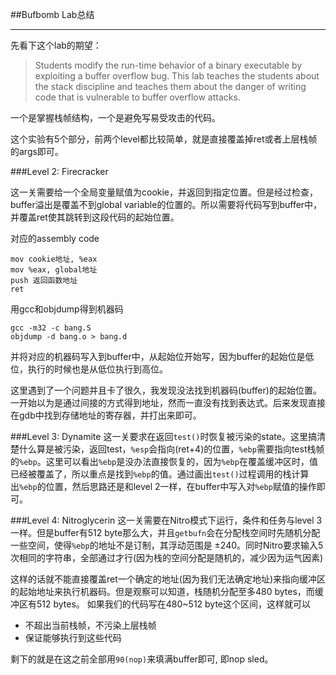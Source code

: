 ##Bufbomb Lab总结

---

先看下这个lab的期望：

> Students modify the run-time behavior of a binary executable by exploiting a buffer overflow bug. This lab teaches the students about the stack discipline and teaches them about the danger of writing code that is vulnerable to buffer overflow attacks.

一个是掌握栈帧结构，一个是避免写易受攻击的代码。


这个实验有5个部分，前两个level都比较简单，就是直接覆盖掉ret或者上层栈帧的args即可。

###Level 2: Firecracker

这一关需要给一个全局变量赋值为cookie，并返回到指定位置。但是经过检查，buffer溢出是覆盖不到global variable的位置的。所以需要将代码写到buffer中，并覆盖ret使其跳转到这段代码的起始位置。

对应的assembly code

```
mov cookie地址, %eax
mov %eax, global地址
push 返回函数地址
ret
```
用gcc和objdump得到机器码

```
gcc -m32 -c bang.S
objdump -d bang.o > bang.d
```
并将对应的机器码写入到buffer中，从起始位开始写，因为buffer的起始位是低位，执行的时候也是从低位执行到高位。

这里遇到了一个问题并且卡了很久，我发现没法找到机器码(buffer)的起始位置。一开始以为是通过间接的方式得到地址，然而一直没有找到表达式。后来发现直接在gdb中找到存储地址的寄存器，并打出来即可。

###Level 3: Dynamite
这一关要求在返回`test()`时恢复被污染的state。这里搞清楚什么算是被污染，返回test，`%esp`会指向(ret+4)的位置，`%ebp`需要指向test栈帧的`%ebp`。这里可以看出`%ebp`是没办法直接恢复的，因为`%ebp`在覆盖缓冲区时，值已经被覆盖了，所以重点是找到`%ebp`的值。通过画出`test()`过程调用的栈计算出`%ebp`的位置，然后思路还是和level 2一样，在buffer中写入对`%ebp`赋值的操作即可。

###Level 4: Nitroglycerin
这一关需要在Nitro模式下运行，条件和任务与level 3 一样。但是buffer有512 byte那么大，并且`getbufn`会在分配栈空间时先随机分配一些空间，使得`%ebp`的地址不是订制，其浮动范围是 ±240。同时Nitro要求输入5次相同的字符串，全部通过才行(因为栈的空间分配是随机的，减少因为运气因素)

这样的话就不能直接覆盖ret一个确定的地址(因为我们无法确定地址)来指向缓冲区的起始地址来执行机器码。但是观察可以知道，栈随机分配至多480 bytes，而缓冲区有512 bytes。
如果我们的代码写在480~512 byte这个区间，这样就可以
- 不超出当前栈帧，不污染上层栈帧
- 保证能够执行到这些代码

剩下的就是在这之前全部用`90(nop)`来填满buffer即可, 即nop sled。